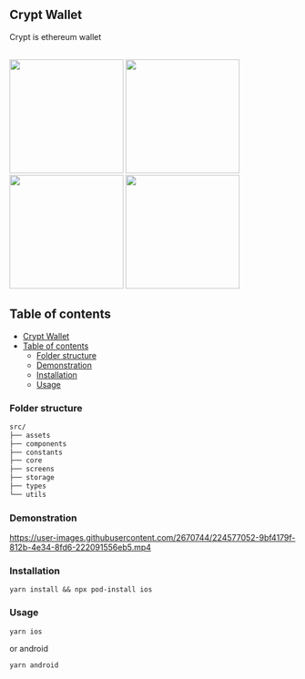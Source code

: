 ## Crypt Wallet
Crypt is ethereum wallet
<br/>
<br/>
<div>
<img width="200" src="https://user-images.githubusercontent.com/2670744/224575540-ec349f95-6ce7-4324-bcce-319a7c90be81.png">
<img width="200" src="https://user-images.githubusercontent.com/2670744/224575589-e432e434-b5cf-4086-ad65-228000ef422d.png">
<img width="200" src="https://user-images.githubusercontent.com/2670744/224575328-dfbefdcf-005b-40de-af60-2bbfab3c3f56.png">
<img width="200" src="https://user-images.githubusercontent.com/2670744/224575335-c4a5d52d-3f3d-44f6-9e4f-8177cbea4d33.png">
</div>

## Table of contents

- [Crypt Wallet](#crypt-wallet)
- [Table of contents](#table-of-contents)
  - [Folder structure](#folder-structure)
  - [Demonstration](#demonstration)
  - [Installation](#installation)
  - [Usage](#usage)

### Folder structure
```sh
src/
├── assets
├── components  
├── constants       
├── core        
├── screens     
├── storage
├── types 
└── utils
```

### Demonstration
https://user-images.githubusercontent.com/2670744/224577052-9bf4179f-812b-4e34-8fd6-222091556eb5.mp4

### Installation

```shell
yarn install && npx pod-install ios
```

### Usage

```shell
yarn ios
```
or android
```shell
yarn android
```

